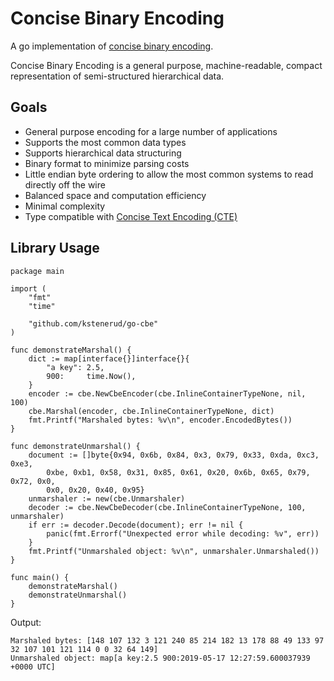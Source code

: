 Concise Binary Encoding
=======================

A go implementation of [concise binary encoding](https://github.com/kstenerud/concise-encoding/blob/master/cbe-specification.md).

Concise Binary Encoding is a general purpose, machine-readable, compact representation of semi-structured hierarchical data.


Goals
-----

  * General purpose encoding for a large number of applications
  * Supports the most common data types
  * Supports hierarchical data structuring
  * Binary format to minimize parsing costs
  * Little endian byte ordering to allow the most common systems to read directly off the wire
  * Balanced space and computation efficiency
  * Minimal complexity
  * Type compatible with [Concise Text Encoding (CTE)](cte-specification.md)



Library Usage
-------------

```golang
package main

import (
	"fmt"
	"time"

	"github.com/kstenerud/go-cbe"
)

func demonstrateMarshal() {
	dict := map[interface{}]interface{}{
		"a key": 2.5,
		900:     time.Now(),
	}
	encoder := cbe.NewCbeEncoder(cbe.InlineContainerTypeNone, nil, 100)
	cbe.Marshal(encoder, cbe.InlineContainerTypeNone, dict)
	fmt.Printf("Marshaled bytes: %v\n", encoder.EncodedBytes())
}

func demonstrateUnmarshal() {
	document := []byte{0x94, 0x6b, 0x84, 0x3, 0x79, 0x33, 0xda, 0xc3, 0xe3,
		0xbe, 0xb1, 0x58, 0x31, 0x85, 0x61, 0x20, 0x6b, 0x65, 0x79, 0x72, 0x0,
		0x0, 0x20, 0x40, 0x95}
	unmarshaler := new(cbe.Unmarshaler)
	decoder := cbe.NewCbeDecoder(cbe.InlineContainerTypeNone, 100, unmarshaler)
	if err := decoder.Decode(document); err != nil {
		panic(fmt.Errorf("Unexpected error while decoding: %v", err))
	}
	fmt.Printf("Unmarshaled object: %v\n", unmarshaler.Unmarshaled())
}

func main() {
	demonstrateMarshal()
	demonstrateUnmarshal()
}
```

Output:

```
Marshaled bytes: [148 107 132 3 121 240 85 214 182 13 178 88 49 133 97 32 107 101 121 114 0 0 32 64 149]
Unmarshaled object: map[a key:2.5 900:2019-05-17 12:27:59.600037939 +0000 UTC]
```
